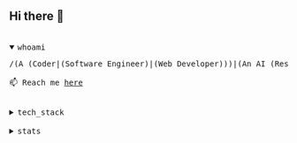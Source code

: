 ## Hi there 👋

</br>

<details open>
<summary><samp>whoami</samp></summary>

<pre>
/(A (Coder|(Software Engineer)|(Web Developer)))|(An AI (Researcher|(Software Engineer)))/gm

📫 Reach me <a href="https://github.com/ndtho8205/ndtho8205/issues">here</a>
</pre>

</details>

</br>

<details>
<summary><samp>tech_stack</samp></summary>

![OS](https://img.shields.io/badge/OS-Manjaro-informational?style=flat-square&logo=manjaro&color=164E63&logoColor=white)
![Editor](https://img.shields.io/badge/Editor-Vim-blue?style=flat-square&logo=vim&color=164E63&logoColor=white)
![Shell](https://img.shields.io/badge/Shell-Zsh-informational?style=flat&logo=gnu-bash&color=164E63&logoColor=white)

![Docker](https://img.shields.io/badge/-Docker-164E63?style=flat-square&logo=docker)
![Git](https://img.shields.io/badge/-Git-164E63?style=flat-square&logo=git)

![TensorFlow](https://img.shields.io/badge/-TensorFlow-164E63?style=flat-square&logo=tensorflow)
![Keras](https://img.shields.io/badge/-Keras-164E63?style=flat-square&logo=keras)
![PyTorch](https://img.shields.io/badge/-PyTorch-164E63?style=flat-square&logo=pytorch)

![HTML5](https://img.shields.io/badge/-HTML5-164E63?style=flat-square&logo=html5)
![CSS3](https://img.shields.io/badge/-CSS3-164E63?style=flat-square&logo=css3)
![JavaScript](https://img.shields.io/badge/-JavaScript-164E63?style=flat-square&logo=javascript)
![TypeScript](https://img.shields.io/badge/-TypeScript-164E63?style=flat-square&logo=typescript)
![Vue.js](https://img.shields.io/badge/-Vue.js-164E63?style=flat-square&logo=vue.js)
![React](https://img.shields.io/badge/-React-164E63?style=flat-square&logo=react)
![TailwindCss](https://img.shields.io/badge/-TailwindCss-164E63?style=flat-square&logo=tailwind-css)

![Node.js](https://img.shields.io/badge/-Node.js-164E63?style=flat-square&logo=node.js)

![PostgreSQL](https://img.shields.io/badge/-PostgreSQL-164E63?style=flat-square&logo=postgresql)
![MySQL](https://img.shields.io/badge/-MySQL-164E63?style=flat-square&logo=mysql)

![Python](https://img.shields.io/badge/-Python-164E63?style=flat-square&logo=python)
![C++](https://img.shields.io/badge/-C++-164E63?style=flat-square&logo=c%2B%2B)
![Rust](https://img.shields.io/badge/-Rust-164E63?style=flat-square&logo=rust)
![Go](https://img.shields.io/badge/-Go-164E63?style=flat-square&logo=Go)
![Java](https://img.shields.io/badge/-Java-164E63?style=flat-square&logo=java)
![Kotlin](https://img.shields.io/badge/-Kotlin-164E63?style=flat-square&logo=kotlin)

</details>

</br>

<details>
<summary><samp>stats</samp></summary>

<img
  alt="GitHub Stats"
  src="https://ndtho8205-github-stats.vercel.app/api?username=ndtho8205&count_private=true&show_icons=true&custom_title=GitHub+Stats&title_color=16A34A&icon_color=10B981&text_color=374151&bg_color=45,F7FEE7,ECFEFF"
  />

<p>
<img
  alt="Most Used Languages"
  align="top"
  src="https://ndtho8205-github-stats.vercel.app/api/top-langs/?username=ndtho8205&langs_count=10&hide=Fortran,CMake,C&layout=compact&title_color=16A34A&text_color=374151&bg_color=ECFEFF"
  />
<img
  alt="Wakatime Week Stats"
  align="top"
  src="https://ndtho8205-github-stats.vercel.app/api/wakatime?username=ndtho8205&layout=compact&title_color=16A34A&text_color=374151&bg_color=ECFEFF"
  />
</p>
</details>
